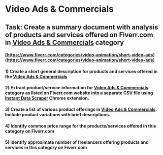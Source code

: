 # Video Ads & Commercials
## Task: Create a summary document with analysis of products and services offered on Fiverr.com in [Video Ads & Commercials](https://www.fiverr.com/categories/video-animation/short-video-ads) category
#### [https://www.fiverr.com/categories/video-animation/short-video-ads](https://www.fiverr.com/categories/video-animation/short-video-ads)
#### 1) Create a short general description for products and services offered in the [Video Ads & Commercials](https://www.fiverr.com/categories/video-animation/short-video-ads)
#### 2) Extract product/service information for [Video Ads & Commercials](https://www.fiverr.com/categories/video-animation/short-video-ads) category as listed on Fiverr.com website into a separate CSV file using [Instant Data Scraper](https://chrome.google.com/webstore/detail/instant-data-scraper/ofaokhiedipichpaobibbnahnkdoiiah) Chrome extension.
#### 3) Create a list of various product offerings in [Video Ads & Commercials](https://www.fiverr.com/categories/video-animation/short-video-ads). Include product variations with brief descriptions.
#### 4) Identify common price range for the products/services offered in this category on Fiverr.com
#### 5) Identify approximate number of freelancers offering products and services in this category on Fiverr.com
